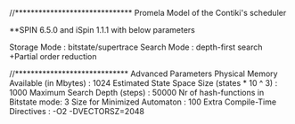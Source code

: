 //****************************** Promela Model of the Contiki's scheduler

**SPIN 6.5.0  and iSpin 1.1.1 with below parameters

Storage Mode : bitstate/supertrace
Search Mode  : depth-first search +Partial order reduction

//***************************** Advanced Parameters
Physical Memory Available (in Mbytes) : 1024
Estimated State Space Size (states * 10 ^ 3) : 1000
Maximum Search Depth (steps) : 50000
Nr of hash-functions in Bitstate mode: 3
Size for Minimized Automaton : 100
Extra Compile-Time Directives : -O2   -DVECTORSZ=2048




